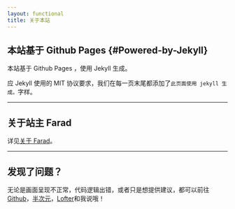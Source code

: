 ```yaml
---
layout: functional
title: 关于本站
---
```


## 本站基于 Github Pages {#Powered-by-Jekyll}

本站基于 Github Pages ，使用 Jekyll 生成。

应 Jekyll 使用的 MIT 协议要求，我们在每一页末尾都添加了`此页面使用 jekyll 生成。`字样。

-----
## 关于站主 Farad

详见[关于 Farad](/about/farad.html)。

-----

## 发现了问题？

无论是画面呈现不正常，代码逻辑出错，或者只是想提供建议，都可以前往[Github](https://github.com/farad314/farad314.github.io/discussions)，[半次元](https://bcy.net/item/detail/7081932929512774670)，[Lofter](https://farad314.lofter.com/post/7464d80d_2b50ead25)和我说哦！
